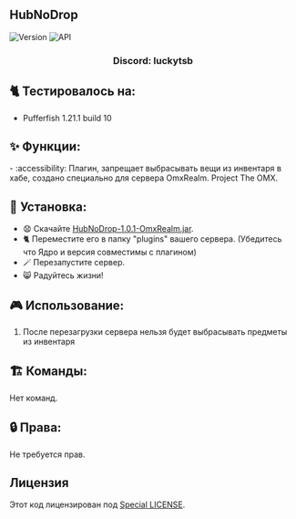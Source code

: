 ## HubNoDrop

![Version](https://img.shields.io/badge/Версия-1.0.1-blue.svg)
![API](https://img.shields.io/badge/Spigot%201.21%2B-blue.svg)

<h3 align="center">Discord: luckytsb</h3>

## 🐈 Тестировалось на:
- Pufferfish 1.21.1 build 10

## ✨ Функции:

-️ :accessibility: Плагин, запрещает выбрасывать вещи из инвентаря в хабе, создано специально для сервера OmxRealm. Project The OMX.

## 🚀 Установка:

- 😧 Скачайте <a href="https://github.com/Hacker123ter/HubNoDrop-OmxRealm/raw/HubNoDrop/target/HubNoDrop-1.0.1-OmxRealm.jar" target="_blank">HubNoDrop-1.0.1-OmxRealm.jar</a>.
- 🐈 Переместите его в папку "plugins" вашего сервера. (Убедитесь что Ядро и версия совместимы с плагином)
- 🪄 Перезапустите сервер.
- 😸 Радуйтесь жизни!

## 🎮 Использование:

1. После перезагрузки сервера нельзя будет выбрасывать предметы из инвентаря

## 🏗️ Команды:
Нет команд.

## 🔒 Права:
Не требуется прав.

## Лицензия

Этот код лицензирован под [Special LICENSE](LICENSE.MD).
